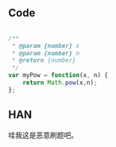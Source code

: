 ## Code

```javascript

/**
 * @param {number} x
 * @param {number} n
 * @return {number}
 */
var myPow = function(x, n) {
    return Math.pow(x,n);
};

```

## HAN

哇我这是恶意刷题吧。